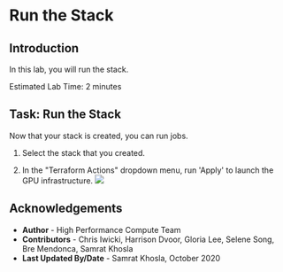 # Run the Stack

## Introduction
In this lab, you will run the stack.

Estimated Lab Time: 2 minutes

## Task: Run the Stack
Now that your stack is created, you can run jobs.

1. Select the stack that you created. 

2. In the "Terraform Actions" dropdown menu, run 'Apply' to launch the GPU infrastructure.
    ![](./images/tf_actions.png)

## Acknowledgements
* **Author** - High Performance Compute Team
* **Contributors** -  Chris Iwicki, Harrison Dvoor, Gloria Lee, Selene Song, Bre Mendonca, Samrat Khosla
* **Last Updated By/Date** - Samrat Khosla, October 2020

